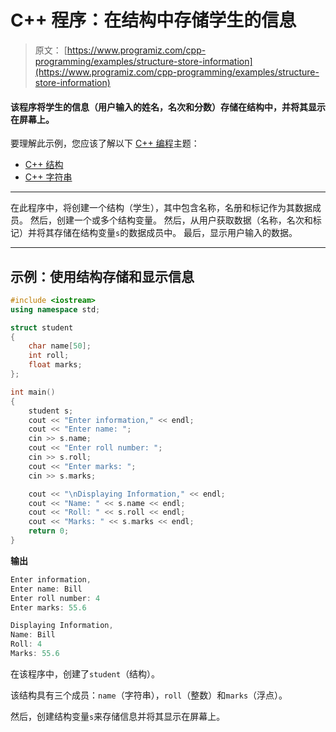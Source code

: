 # C++ 程序：在结构中存储学生的信息

> 原文： [https://www.programiz.com/cpp-programming/examples/structure-store-information](https://www.programiz.com/cpp-programming/examples/structure-store-information)

#### 该程序将学生的信息（用户输入的姓名，名次和分数）存储在结构中，并将其显示在屏幕上。

要理解此示例，您应该了解以下 [C++ 编程](/cpp-programming "C++ tutorial")主题：

*   [C++ 结构](/cpp-programming/structure)
*   [C++ 字符串](/cpp-programming/strings)

* * *

在此程序中，将创建一个结构（学生），其中包含名称，名册和标记作为其数据成员。 然后，创建一个或多个结构变量。 然后，从用户获取数据（名称，名次和标记）并将其存储在结构变量`s`的数据成员中。 最后，显示用户输入的数据。

* * *

## 示例：使用结构存储和显示信息

```cpp
#include <iostream>
using namespace std;

struct student
{
    char name[50];
    int roll;
    float marks;
};

int main() 
{
    student s;
    cout << "Enter information," << endl;
    cout << "Enter name: ";
    cin >> s.name;
    cout << "Enter roll number: ";
    cin >> s.roll;
    cout << "Enter marks: ";
    cin >> s.marks;

    cout << "\nDisplaying Information," << endl;
    cout << "Name: " << s.name << endl;
    cout << "Roll: " << s.roll << endl;
    cout << "Marks: " << s.marks << endl;
    return 0;
} 
```

**输出**

```cpp
Enter information,
Enter name: Bill
Enter roll number: 4
Enter marks: 55.6

Displaying Information,
Name: Bill
Roll: 4
Marks: 55.6 
```

在该程序中，创建了`student`（结构）。

该结构具有三个成员：`name`（字符串），`roll`（整数）和`marks`（浮点）。

然后，创建结构变量`s`来存储信息并将其显示在屏幕上。